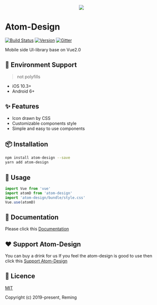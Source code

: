 <div align="center"><img src="https://unpkg.com/assets-img@1.0.1/logo.png"></img></div>

# Atom-Design

[![Build Status](https://travis-ci.org/reming0227/atom-design.svg?branch=master)](https://travis-ci.org/reming0227/atom-design) [![Version](https://img.shields.io/badge/npm-1.3.8-blue.svg)](https://www.npmjs.com/package/atom-design) [![Gitter](https://badges.gitter.im/atom_design/AtomDesign.svg)](https://gitter.im/atom_design/AtomDesign?utm_source=badge&utm_medium=badge&utm_campaign=pr-badge)

Mobile side UI-library base on Vue2.0

## :iphone: Environment Support

> not polyfills

* iOS 10.3+
* Android 6+

## :sparkles: Features
* Icon drawn by CSS
* Customizable components style
* Simple and easy to use components

## :package: Installation

```bash
npm install atom-design --save
yarn add atom-design
```

## :hammer: Usage

```javascript
import Vue from 'vue'
import atomD from 'atom-design'
import 'atom-design/bundle/style.css'
Vue.use(atomD)
```

## :memo: Documentation
Please click this [Documentation](https://atom-design.github.io/docs/#/)

## :heart: Support Atom-Design

You can buy a drink for us If you feel the atom-design is good to use then click this [Support Atom-Design](https://www.patreon.com/remingchan)

## :page_facing_up: Licence

[MIT](https://opensource.org/licenses/MIT)

Copyright (c) 2019-present, Reming
